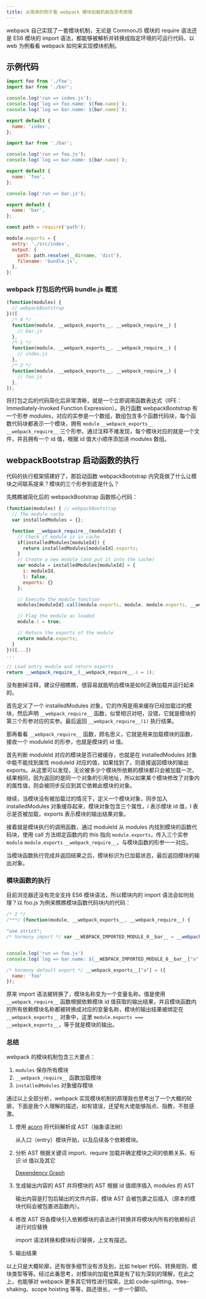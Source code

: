 ```yaml
---
title: 从简单的例子看 webpack 模块加载机制及思考原理
---
```


webpack 自己实现了一套模块机制，无论是 CommonJS 模块的 require 语法还是 ES6 模块的 import 语法，都能够被解析并转换成指定环境的可运行代码，以 web 为例看看 webpack 如何来实现模块机制。

## 示例代码

```js
import foo from './foo';
import bar from './bar';

console.log('run => index.js');
console.log(`log => foo.name: ${foo.name}`);
console.log(`log => bar.name: ${bar.name}`);

export default {
  name: 'index',
};
```

```js
import bar from './bar';

console.log('run => foo.js');
console.log(`log => bar.name: ${bar.name}`);

export default {
  name: 'foo',
};
```

```js
console.log('run => bar.js');

export default {
  name: 'bar',
};
```

```js
const path = require('path');

module.exports = {
  entry: './src/index',
  output: {
    path: path.resolve(__dirname, 'dist'),
    filename: 'bundle.js',
  },
};
```

### webpack 打包后的代码 bundle.js 概览

```js
(function(modules) {
  // webpackBootstrap
})([
  /* 0 */
  function(module, __webpack_exports__, __webpack_require__) {
    // bar.js
  },
  /* 1 */
  function(module, __webpack_exports__, __webpack_require__) {
    // index.js
  },
  /* 2 */
  function(module, __webpack_exports__, __webpack_require__) {
    // foo.js
  },
]);
```

将打包之后的代码简化后非常清晰，就是一个立即调用函数表达式（IIFE：Immediately-Invoked Function Expression）。执行函数 webpackBootstrap 有一个形参 modules，对应的实参是一个数组，数组包含多个函数代码块，每个函数代码块都表示一个模块，拥有 `module` `__webpack_exports__` `__webpack_require__` 三个形参。通过注释不难发现，每个模块对应的就是一个文件，并且拥有一个 id 值，根据 id 值大小顺序添加进 modules 数组。

## webpackBootstrap 启动函数的执行

代码的执行框架搭建好了，那启动函数 webpackBootstrap 内究竟做了什么让模块之间联系提来？模块的三个形参到底是什么？

先瞧瞧被简化后的 webpackBootstrap 函数核心代码：

```js
(function(modules) { // webpackBootstrap
  // The module cache
  var installedModules = {};

  function __webpack_require__(moduleId) {
    // Check if module is in cache
    if(installedModules[moduleId]) {
      return installedModules[moduleId].exports;
    }
    // Create a new module (and put it into the cache)
    var module = installedModules[moduleId] = {
      i: moduleId,
      l: false,
      exports: {}
    };

    // Execute the module function
    modules[moduleId].call(module.exports, module, module.exports, __webpack_require__);

    // Flag the module as loaded
    module.l = true;

    // Return the exports of the module
    return module.exports;
  }
})([...])
...

// Load entry module and return exports
return __webpack_require__(__webpack_require__.s = 1);
```

没有删掉注释，建议仔细瞧瞧，很容易就能明白模块是如何正确加载并运行起来的。

首先定义了一个 installedModules 对象，它的作用是用来缓存已经加载过的模块，然后声明 `__webpack_require__` 函数，似曾相识对吧，没错，它就是模块的第三个形参对应的实参。最后返回 `__webpack_require__(1)` 执行结果。

那再看看 `__webpack_require__` 函数，顾名思义，它就是用来加载模块的函数，接收一个 moduleId 的形参，也就是模块的 id 值。

首先判断 moduleId 对应的模块是否已被缓存，也就是在 installedModules 对象中能不能找到属性 moduleId 对应的值，如果找到了，则直接返回模块的输出 exports。从这里可以发现，无论被多少个模块所依赖的模块都只会被加载一次，结果相同，因为返回的是同一个对象的引用地址，所以如果某个模块修改了对象内的属性值，则会被同步反应到其它依赖此模块的对象。

继续，当模块没有被加载过的情况下，定义一个模块对象，同步加入 installedModules 对象缓存起来，模块对象包含三个属性，i 表示模块 id 值，l 表示是否被加载，exports 表示模块的输出结果对象。

接着就是模块执行的调用函数，通过 moduleId 从 modules 内找到模块的函数代码块，使用 call 方法绑定函数内的 this 指向 `module.exports`，传入三个实参 `module` `module.exports` `__webpack_require__`，与模块函数的形参一一对应。

当模块函数执行完成并返回结果之后，模块标识为已加载状态，最后返回模块的输出对象。

### 模块函数的执行

目前浏览器还没有完全支持 ES6 模块语法，所以模块内的 import 语法会如何处理？以 foo.js 为例来瞧瞧模块函数代码块内的代码：

```js
/* 2 */
/***/ (function(module, __webpack_exports__, __webpack_require__) {

"use strict";
/* harmony import */ var __WEBPACK_IMPORTED_MODULE_0__bar__ = __webpack_require__(0);


console.log('run => foo.js')
console.log(`log => bar.name: ${__WEBPACK_IMPORTED_MODULE_0__bar__["a" /* default */].name}`)

/* harmony default export */ __webpack_exports__["a"] = ({
  name: 'foo'
});
```

原来 import 语法被转换了，模块名称变为一个变量名称，值是使用 `__webpack_require__` 函数根据依赖模块 id 值获取的输出结果，并且模块函数内的所有依赖模块名称都被转换成对应的变量名称，模块的输出结果被绑定在 `__webpack_exports__` 对象中，这里 `module.exports === __webpack_exports__`，等于就是模块的输出。

### 总结

webpack 的模块机制包含三大要点：

1. `modules` 保存所有模块
2. `__webpack_require__` 函数加载模块
3. `installedModules` 对象缓存模块

通过以上全部分析，webpack 实现模块机制的原理我也思考出了一个大概的轮廓，下面是我个人理解的描述，如有错误，还望有大佬能够指点、指教，不胜感激。

1. 使用 [acorn](https://github.com/acornjs/acorn) 将代码解析成 AST（抽象语法树）

   从入口（entry）模块开始，以及后续各个依赖模块。

2. 分析 AST 根据关键词 import、require 加载并确定模块之间的依赖关系、标识 id 值以及其它

   [Dependency Graph](https://doc.webpack-china.org/concepts/dependency-graph/#src/components/Sidebar/Sidebar.jsx)

3. 生成输出内容的 AST 并将模块的 AST 根据 id 值顺序插入 modules 的 AST

   输出内容是打包后输出的文件内容，模块 AST 会被包裹之后插入（原本的模块代码会被包裹进函数内）。

4. 修改 AST 将各模块引入依赖模块的语法进行转换并将模块内所有的依赖标识进行对应替换

   import 语法转换和模块标识替换，上文有描述。

5. 输出结果

以上只是大概轮廓，还有很多细节没有涉及到，比如 helper 代码、转换规则、模块类型等等。经过此番思考，对模块的加载也算是有了较为深刻的理解，在此之上，也能够对 webpack 更多其它特性进行探索，比如 code-splitting、tree-shaking、scope hoisting 等等，路还很长，一步一个脚印。
